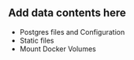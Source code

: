 ## Add data contents here

- Postgres files and Configuration
- Static files
- Mount Docker Volumes
